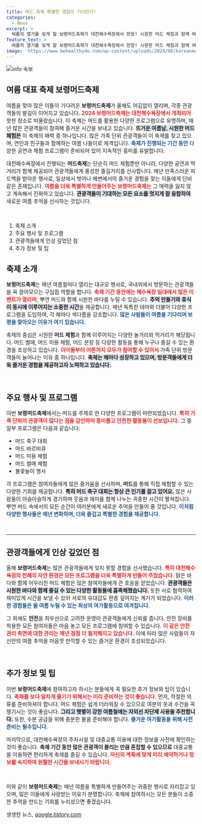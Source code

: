 ```yaml
---
title: 머드 축제 특별한 경험이 기다린다!
categories:
  - News
excerpt: >
  여름의 열기를 잊게 할 보령머드축제가 대천해수욕장에서 한창! 시원한 머드 체험과 함께 여름을 즐길 특별한 순간이 펼쳐진다. 놓치지 마세요!
feature_text: >
  여름의 열기를 잊게 할 보령머드축제가 대천해수욕장에서 한창! 시원한 머드 체험과 함께 여름을 즐길 특별한 순간이 펼쳐진다. 놓치지 마세요!
image: 'https://www.behealthy4u.com/wp-content/uploads/2024/06/koreanews.jpg'
---
```


<p><img src="https://www.behealthy4u.com/wp-content/uploads/2024/06/koreanews.jpg" alt="info 속보" /></p>

<h2 data-ke-size="size26">여름 대표 축제 보령머드축제</h2>

<p data-ke-size="size16"></p>

<p>여름을 맞아 많은 이들이 기다려온 <strong>보령머드축제</strong>가 올해도 어김없이 열리며, 각종 관광객들의 발길이 이어지고 있습니다. <b><span style="color: #ee2323;">2024 보령머드축제는 대천해수욕장에서 개최되어</span></b> 핫한 장소로 떠올랐습니다. 이 축제는 머드를 활용한 다양한 프로그램으로 유명하며, 매년 많은 관광객들이 참여해 즐거운 시간을 보내고 있습니다. <b><span style="background-color: #21538527;">뜨거운 여름날, 시원한 머드 체험은</span></b> 이 축제의 매력 중 하나입니다. 많은 가족 단위 관광객들이 이 축제를 찾고 있으며, 연인과 친구들과 함께하는 여름 나들이로 제격입니다. <b><span style="color: #1a5490;">축제가 진행되는 기간 동안</span></b> 다양한 공연과 체험 프로그램이 준비되어 있어 지속적인 흥미를 유발합니다.</p>

<p>대천해수욕장에서 진행되는 <strong>머드축제</strong>는 단순히 머드 체험뿐만 아니라, 다양한 공연과 먹거리가 함께 제공되어 관광객들에게 풍성한 즐길거리를 선사합니다. 매년 만족스러운 피드백을 받아온 행사로, 일상에서 벗어나 해변에서의 즐거운 경험을 찾는 이들에게 단비 같은 존재입니다. <b><span style="color: #ee2323;">여름을 더욱 특별하게 만들어주는 보령머드축제는</span></b> 그 매력을 잃지 않고 계속해서 진화하고 있습니다. <b><span style="background-color: #21538527;">관광객들이 기대하는 모든 요소를 멋지게 잘 융합하여</span></b> 새로운 여름 추억을 선사하는 것입니다.</p>

<p data-ke-size="size16">&nbsp;</p>

<ol>
<li>축제 소개</li>
<li>주요 행사 및 프로그램</li>
<li>관광객들에게 인상 깊었던 점</li>
<li>추가 정보 및 팁</li>
</ol>

<h2 data-ke-size="size26">축제 소개</h2>

<p data-ke-size="size16"></p>

<p><strong>보령머드축제</strong>는 매년 여름철마다 열리는 대규모 행사로, 국내외에서 방문하는 관광객들을 꼭 끌어모으는 구심점 역할을 합니다. <b><span style="color: #ee2323;">축제 기간 동안에는 해수욕장 일대에서 많은 이벤트가 열리며,</span></b> 뿌연 머드와 함께 시원한 바다를 누릴 수 있습니다. <b><span style="background-color: #21538527;">추억 만들기와 휴식이 동시에 이루어지는 소중한 시간</span></b>을 제공합니다. 매년 독특한 테마와 더불어 다양한 프로그램을 도입하여, 각 해마다 색다름을 강조합니다. <b><span style="color: #1a5490;">많은 사람들이 여름을 기다리며 보령을 찾아오는 이유가 여기 있습니다.</span></b></p>

<p>축제의 중심은 시원한 <strong>머드 체험</strong>과 함께 이루어지는 다양한 놀거리와 먹거리가 해당됩니다. 머드 썰매, 머드 미용 체험, 머드 분장 등 다양한 활동을 통해 누구나 즐길 수 있는 환경을 조성하고 있습니다. <b><span style="color: #ee2323;">아이들부터 어른까지 모두가 참여할 수 있어서</span></b> 가족 단위 방문객들이 늘어나는 이유 중 하나입니다. <b><span style="background-color: #21538527;">축제는 해마다 성장하고 있으며, 방문객들에게 더욱 즐거운 경험을 제공하고자 노력하고 있습니다.</span></b></p>

<p data-ke-size="size16">&nbsp;</p>

<h2 data-ke-size="size26">주요 행사 및 프로그램</h2>

<p data-ke-size="size16"></p>

<p>이번 <strong>보령머드축제</strong>에서는 머드를 주제로 한 다양한 프로그램이 마련되었습니다. <b><span style="color: #ee2323;">특히 가족 단위의 관광객이 많다는 점을 감안하여 흥미롭고 안전한 활동들이 선보입니다.</span></b> 그 중 일부 프로그램은 다음과 같습니다:</p>

<ul>
<li>머드 축구 대회</li>
<li>머드 바르비큐</li>
<li>머드 미용 체험</li>
<li>머드 썰매 체험</li> 
<li>불꽃놀이 행사</li>
</ul>

<p>각 프로그램은 참여자들에게 많은 즐거움을 선사하며, <strong>머드</strong>를 통해 직접 체험할 수 있는 다양한 기회를 제공합니다. <b><span style="background-color: #21538527;">특히 머드 축구 대회는 항상 큰 인기를 끌고 있어요.</span></b> 많은 사람들이 아슬아슬하게 경기하며 웃음과 재미를 함께 나누는 귀중한 시간이 펼쳐집니다. 뿌연 머드 속에서의 모든 순간이 여러분에게 새로운 추억을 만들어 줄 것입니다. <b><span style="color: #1a5490;">이처럼 다양한 행사들은 매년 변화하며, 더욱 즐겁고 특별한 경험을 제공합니다.</span></b></p>

<p data-ke-size="size16">&nbsp;</p>

<hr>

<h2 data-ke-size="size26">관광객들에게 인상 깊었던 점</h2>

<p data-ke-size="size16"></p>

<p>올해 <strong>보령머드축제</strong>는 많은 관광객들에게 잊지 못할 경험을 선사했습니다. <b><span style="color: #ee2323;">특히 대천해수욕장의 천혜의 자연 환경은 모든 프로그램을 더욱 특별하게 만들어 주었습니다.</span></b> 맑은 바다와 함께 어우러진 머드 체험은 많은 참여자들에게 큰 호응을 얻었습니다. <b><span style="background-color: #21538527;">관광객들은 시원한 바다와 함께 즐길 수 있는 다양한 활동들에 흡족해했습니다.</span></b> 또한 서로 협력하여 재미있게 시간을 보낼 수 있어 서로의 유대감도 한층 깊어지는 계기가 되었습니다. <b><span style="color: #1a5490;">이러한 경험들은 올 여름 누릴 수 있는 최상의 여가활동으로 여겨집니다.</span></b></p>

<p>그 외에도 <b>안전</b>을 최우선으로 고려한 운영이 관광객들에게 신뢰를 줍니다. 안전 장비를 착용한 모든 참여자들은 마음 놓고 모든 프로그램에 참여할 수 있습니다. <b><span style="color: #ee2323;">이 같은 안전 관리 측면에 대한 관리는 매년 점점 더 철저해지고 있습니다.</span></b> 이에 따라 많은 사람들이 자신만의 여름 추억을 마음껏 만끽할 수 있는 즐거운 환경이 조성되었습니다.</p>

<p data-ke-size="size16">&nbsp;</p>

<h2 data-ke-size="size26">추가 정보 및 팁</h2>

<p data-ke-size="size16"></p>

<p>이번 <strong>보령머드축제</strong>에 참여하고자 하시는 분들에게 꼭 필요한 추가 정보와 팁이 있습니다. <b><span style="color: #ee2323;">축제를 보다 알차게 즐기기 위해서는 미리 준비하는 것이 좋습니다.</span></b> 먼저, 적절한 의류를 준비하셔야 합니다. 머드 체험은 쉽게 더러워질 수 있으므로 여분의 옷과 수건을 꼭 챙기시는 것이 좋습니다. <b><span style="background-color: #21538527;">그리고 햇볕이 강한 여름철에는 자외선 차단제 사용을 추천합니다.</span></b> 또한, 수분 공급을 위해 충분한 물을 준비해야 합니다. <b><span style="color: #1a5490;">즐거운 여가활동을 위해 사전 준비는 필수입니다.</span></b></p>

<p>마지막으로, 대천해수욕장의 주차시설 및 대중교통 이용에 대한 정보를 사전에 확인하는 것이 좋습니다. <b>축제 기간 동안 많은 관광객이 몰리는 만큼 혼잡할 수 있으므로</b> 대중교통을 이용하면 편리하게 축제를 즐길 수 있습니다. <b><span style="color: #ee2323;">자신의 계획에 맞게 미리 예약하거나 정보를 숙지하여 원활한 시간을 보내시기 바랍니다.</span></b></p>

<p data-ke-size="size16">&nbsp;</p>

<p>이와 같이 <strong>보령머드축제</strong>는 매년 여름을 특별하게 만들어주는 귀중한 행사로 자리잡고 있으며, 많은 이들에게 사랑받는 이유가 분명합니다. 축제에 참여하시는 모든 분들이 소중한 추억을 만드는 기회를 누리셨으면 좋겠습니다.</p>
생생한 뉴스, <a href="https://qoogle.tistory.com" rel="dofollow">qoogle.tistory.com</a>



